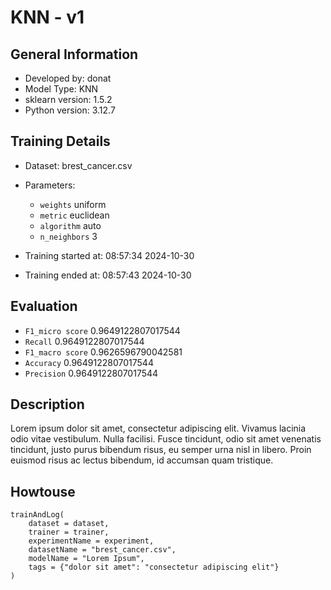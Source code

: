 # KNN - v1
## General Information 
- Developed by: donat
- Model Type: KNN
- sklearn version: 1.5.2
- Python version: 3.12.7
## Training Details

- Dataset: brest_cancer.csv
- Parameters: 
    - `weights` uniform
    - `metric` euclidean
    - `algorithm` auto
    - `n_neighbors` 3
    
- Training started at: 08:57:34 2024-10-30
- Training ended at: 08:57:43 2024-10-30
## Evaluation
- `F1_micro score` 0.9649122807017544
- `Recall` 0.9649122807017544
- `F1_macro score` 0.9626596790042581
- `Accuracy` 0.9649122807017544
- `Precision` 0.9649122807017544
## Description
Lorem ipsum dolor sit amet, consectetur adipiscing elit. Vivamus lacinia odio vitae vestibulum. Nulla facilisi. Fusce tincidunt, odio sit amet venenatis tincidunt, justo purus bibendum risus, eu semper urna nisl in libero. Proin euismod risus ac lectus bibendum, id accumsan quam tristique.
## Howtouse
```
trainAndLog(
    dataset = dataset,
    trainer = trainer,
    experimentName = experiment,
    datasetName = "brest_cancer.csv",
    modelName = "Lorem Ipsum",
    tags = {"dolor sit amet": "consectetur adipiscing elit"}
)
```
